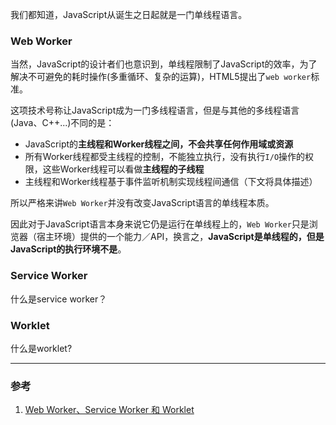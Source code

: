 我们都知道，JavaScript从诞生之日起就是一门单线程语言。

### Web Worker
当然，JavaScript的设计者们也意识到，单线程限制了JavaScript的效率，为了解决不可避免的耗时操作(多重循环、复杂的运算)，HTML5提出了`web worker`标准。

这项技术号称让JavaScript成为一门多线程语言，但是与其他的多线程语言(Java、C++...)不同的是：
- JavaScript的**主线程和Worker线程之间，不会共享任何作用域或资源**
- 所有Worker线程都受主线程的控制，不能独立执行，没有执行`I/O`操作的权限，这些Worker线程可以看做**主线程的子线程**
- 主线程和Worker线程基于事件监听机制实现线程间通信（下文将具体描述）

所以严格来讲`Web Worker`并没有改变JavaScript语言的单线程本质。

因此对于JavaScript语言本身来说它仍是运行在单线程上的，`Web Worker`只是浏览器（宿主环境）提供的一个能力／API，换言之，**JavaScript是单线程的，但是JavaScript的执行环境不是**。

### Service Worker
什么是service worker？

### Worklet
什么是worklet?

___
### 参考
1. [Web Worker、Service Worker 和 Worklet](https://tinyshare.cn/post/HpDVBvTWbUD)